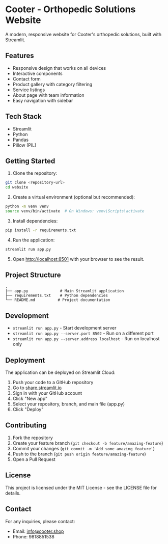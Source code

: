 # Cooter - Orthopedic Solutions Website

A modern, responsive website for Cooter's orthopedic solutions, built with Streamlit.

## Features

- Responsive design that works on all devices
- Interactive components
- Contact form
- Product gallery with category filtering
- Service listings
- About page with team information
- Easy navigation with sidebar

## Tech Stack

- Streamlit
- Python
- Pandas
- Pillow (PIL)

## Getting Started

1. Clone the repository:
```bash
git clone <repository-url>
cd website
```

2. Create a virtual environment (optional but recommended):
```bash
python -m venv venv
source venv/bin/activate  # On Windows: venv\Scripts\activate
```

3. Install dependencies:
```bash
pip install -r requirements.txt
```

4. Run the application:
```bash
streamlit run app.py
```

5. Open [http://localhost:8501](http://localhost:8501) with your browser to see the result.

## Project Structure

```
.
├── app.py              # Main Streamlit application
├── requirements.txt    # Python dependencies
└── README.md          # Project documentation
```

## Development

- `streamlit run app.py` - Start development server
- `streamlit run app.py --server.port 8502` - Run on a different port
- `streamlit run app.py --server.address localhost` - Run on localhost only

## Deployment

The application can be deployed on Streamlit Cloud:

1. Push your code to a GitHub repository
2. Go to [share.streamlit.io](https://share.streamlit.io)
3. Sign in with your GitHub account
4. Click "New app"
5. Select your repository, branch, and main file (app.py)
6. Click "Deploy"

## Contributing

1. Fork the repository
2. Create your feature branch (`git checkout -b feature/amazing-feature`)
3. Commit your changes (`git commit -m 'Add some amazing feature'`)
4. Push to the branch (`git push origin feature/amazing-feature`)
5. Open a Pull Request

## License

This project is licensed under the MIT License - see the LICENSE file for details.

## Contact

For any inquiries, please contact:
- Email: info@cooter.shop
- Phone: 9818851538
